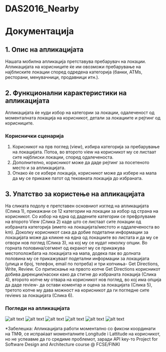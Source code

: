 # DAS2016_Nearby
# Документација
## 1. Oпис на апликацијата ##
   Нашата мобилна апликација претставува пребарувач на локации. Апликацијата на корисниците ќе им овозможи пребарување на најблиските локации според одредена категорија (банки, ATMs, ресторани, менувачници, продавници итн.).

## 2. Функционални карактеристики на апликацијата
   Апликацијата ќе нуди избор на категории за локации, одалеченост од моменталната локација на корисникот, детали за локациите и рејтинг од корисниците.

### Кориснички сценарија
1. Корисникот на прв поглед (view), избира категорија за пребарување на локацијата. Потоа, во второто view на корисникот му се листаат сите најблиски локации, според одалеченоста. 
2. Дополнително, корисникот може да даде рејтинг за посетеното место и за апликацијата.
3.	Откако ќе се избере локација, корисникот може да избере на мапа да му се прикаже патот од тековната локација до избраната.

## 3. Упатство за користење на апликацијата ##
На сликата подолу е претставен основниот изглед на апликацијата (Слика 1), прикажани се 12 категории на локации за избор од страна на корисникот. Со избор на една од дадените категории се префрлуваме на второто View (Слика 2) каде што се листаат сите локации од избраната категорија (името на локацијата/местото и оддалеченоста во km). Доколку корисникот сака да добие подетални информации за локацијата може да кликне на една од локациите во листата и да му се отвори нов поглед (Слика 3), на кој му се нудат неколку опции. Во горната половина/сегмент од екранот му се прикажува местоположбата на локацијата на мапа, додека пак во долната половина му се прикажуваат подетални информации за локацијата (улица и број, телефон, еmail по потреба) и три копчиња- Get Directions, Write, Review.
Со притискање на првото копче Get Directions корисникот добива дирекции/насоки како да стигне до избраната локација (Слика 4), второто копче му отвара на корисникот нов поглед, во кој има опција да даде review- да остави коментар и оцена за локацијата (Слика 5), третото копче му дава можност на корисникот да ги погледне сите reviews за локацијата (Слика 6). 

### Погледи на апликацијата

![alt text](Images/Image1.jpg "Слика 1. Основен изглед на апликацијата")  ![alt text](Images/Image2.jpg "Слика 2. Приказ на локации")
![alt text](Images/Image3.jpg "Слика 3. Детален приказ за избраната локација")  ![alt text](Images/Image4.jpg "Слика 4. Get Directions")
![alt text](Images/Image5.jpg "Слика 5. Write Review")  ![alt text](Images/Image6.jpg "Слика 6. Reviews")

*Забелешка: Апликацијата работи моментално со фиксни координати на ТМФ, се испраќаат моменталните Longitude i Lattitude на корисникот, но не успеавме да го средиме проблемот, заради АPI key-то 
Project for Software Design and Architecture course @ FCSE/FINKI

